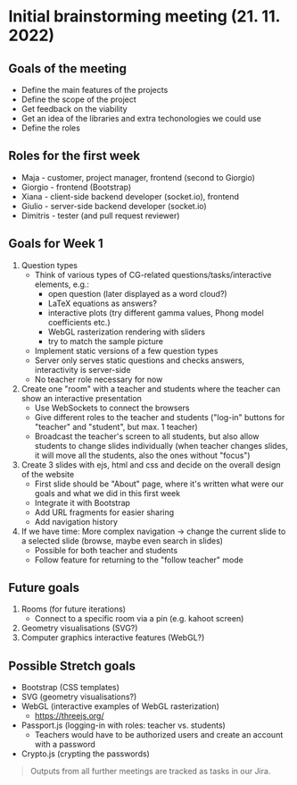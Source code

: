 # Initial brainstorming meeting (21. 11. 2022)

## Goals of the meeting
* Define the main features of the projects
* Define the scope of the project
* Get feedback on the viability
* Get an idea of the libraries and extra techonologies we could use
* Define the roles

## Roles for the first week
* Maja - customer, project manager, frontend (second to Giorgio)
* Giorgio - frontend (Bootstrap)
* Xiana - client-side backend developer (socket.io), frontend
* Giulio - server-side backend developer (socket.io)
* Dimitris - tester (and pull request reviewer)

## Goals for Week 1
1. Question types
	* Think of various types of CG-related questions/tasks/interactive elements, e.g.:
		* open question (later displayed as a word cloud?)
		* LaTeX equations as answers?
		* interactive plots (try different gamma values, Phong model coefficients etc.)
		* WebGL rasterization rendering with sliders
		* try to match the sample picture
	* Implement static versions of a few question types
	* Server only serves static questions and checks answers, interactivity is server-side
	* No teacher role necessary for now
2. Create one "room" with a teacher and students where the teacher can show an interactive presentation
    * Use WebSockets to connect the browsers
    * Give different roles to the teacher and students ("log-in" buttons for "teacher" and "student", but max. 1 teacher)
    * Broadcast the teacher's screen to all students, but also allow students to change slides individually (when teacher changes slides, it will move all the students, also the ones without "focus")
3. Create 3 slides with ejs, html and css and decide on the overall design of the website
    * First slide should be "About" page, where it's written what were our goals and what we did in this first week
    * Integrate it with Bootstrap
    * Add URL fragments for easier sharing
    * Add navigation history
4. If we have time: More complex navigation -> change the current slide to a selected slide (browse, maybe even search in slides)
    * Possible for both teacher and students
    * Follow feature for returning to the "follow teacher" mode

## Future goals
1. Rooms (for future iterations)
    * Connect to a specific room via a pin (e.g. kahoot screen)
2. Geometry visualisations (SVG?)
3. Computer graphics interactive features (WebGL?)

## Possible Stretch goals
* Bootstrap (CSS templates)
* SVG (geometry visualisations?)
* WebGL (interactive examples of WebGL rasterization)
   * https://threejs.org/
* Passport.js (logging-in with roles: teacher vs. students)
    * Teachers would have to be authorized users and create an account with a password
* Crypto.js (crypting the passwords)

> Outputs from all further meetings are tracked as tasks in our Jira.
